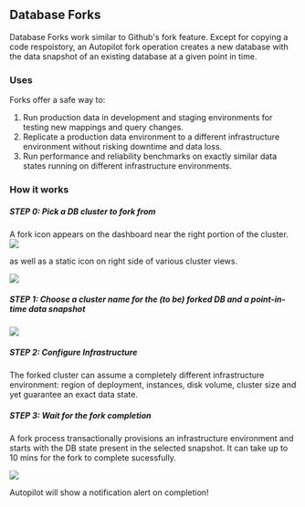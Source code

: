 ## Database Forks

Database Forks work similar to Github's fork feature. Except for copying a code respoistory, an Autopilot fork operation creates a new database with the data snapshot of an existing database at a given point in time.

### Uses

Forks offer a safe way to:  
1. Run production data in development and staging environments for testing new mappings and query changes.  
2. Replicate a production data environment to a different infrastructure environment without risking downtime and data loss.   
3. Run performance and reliability benchmarks on exactly similar data states running on different infrastructure environments.

### How it works

##### STEP 0: Pick a DB cluster to fork from

A fork icon appears on the dashboard near the right portion of the cluster.  
![](https://i.imgur.com/QbMzIjs.png)  

as well as a static icon on right side of various cluster views.

![](https://i.imgur.com/lt8UNrv.png)  


##### STEP 1: Choose a cluster name for the (to be) forked DB and a point-in-time data snapshot

![](https://i.imgur.com/kuZ5IPb.png)


##### STEP 2: Configure Infrastructure 

The forked cluster can assume a completely different infrastructure environment: region of deployment, instances, disk volume, cluster size and yet guarantee an exact data state. 

##### STEP 3: Wait for the fork completion

A fork process transactionally provisions an infrastructure environment and starts with the DB state present in the selected snapshot. It can take up to 10 mins for the fork to complete sucessfully.

![](https://i.imgur.com/5eNeq7e.png)

Autopilot will show a notification alert on completion!
